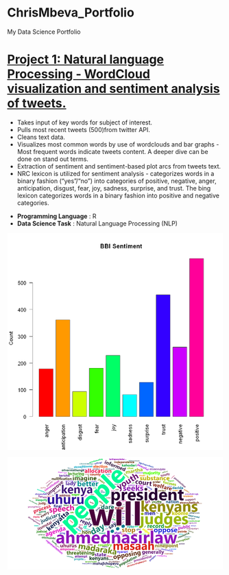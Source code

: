 # ChrisMbeva_Portfolio
My Data Science Portfolio

# [Project 1: Natural language Processing - WordCloud visualization and sentiment analysis of tweets.](https://github.com/chrisliti/NLP-Twitter-Analysis/blob/master/NLP%20(Twitter%20Analysis)%20May%202021.ipynb)

* Takes input of key words for subject of interest.
* Pulls most recent tweets (500)from twitter API.
* Cleans text data.
* Visualizes most common words by use of wordclouds and bar graphs - Most frequent words indicate tweets content. A deeper dive can be done on stand out terms.
* Extraction of sentiment and sentiment-based plot arcs from tweets text.
* NRC lexicon is utilized for sentiment analysis - categorizes words in a binary fashion (“yes”/“no”) into categories of positive, negative, anger, anticipation, disgust, fear, joy, sadness, surprise, and trust. The bing lexicon categorizes words in a binary fashion into positive and negative categories.

- **Programming Language** : R
- **Data Science Task** : Natural Language Processing (NLP)



![](https://github.com/chrisliti/ChrisMbeva_Portfolio/blob/main/images2/bbi%20sentiment%20bar%20graph.png)



![](https://github.com/chrisliti/ChrisMbeva_Portfolio/blob/main/images2/bbi%20word%20cloud%202.png)


